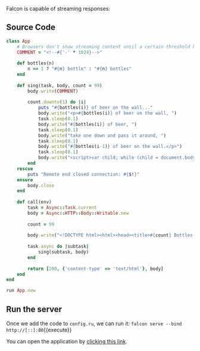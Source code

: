 Falcon is capable of streaming responses:

## Source Code

```ruby
class App
	# Browsers don't show streaming content until a certain threshold has been met. For most browsers, it's about 1024 bytes. So, we have a comment of about that length which we feed to the client before streaming actual content. For more details see https://stackoverflow.com/questions/16909227
	COMMENT = "<!--#{'-' * 1024}-->"
	
	def bottles(n)
		n == 1 ? "#{n} bottle" : "#{n} bottles"
	end
	
	def sing(task, body, count = 99)
		body.write(COMMENT)
		
		count.downto(1) do |i|
			puts "#{bottles(i)} of beer on the wall..."
			body.write("<p>#{bottles(i)} of beer on the wall, ")
			task.sleep(0.1)
			body.write("#{bottles(i)} of beer, ")
			task.sleep(0.1)
			body.write("take one down and pass it around, ")
			task.sleep(0.1)
			body.write("#{bottles(i-1)} of beer on the wall.</p>")
			task.sleep(0.1)
			body.write("<script>var child; while (child = document.body.firstChild) child.remove();</script>")
		end
	rescue
		puts "Remote end closed connection: #{$!}"
	ensure
		body.close
	end
	
	def call(env)
		task = Async::Task.current
		body = Async::HTTP::Body::Writable.new
		
		count = 99
		
		body.write("<!DOCTYPE html><html><head><title>#{count} Bottles of Beer</title></head><body>")
		
		task.async do |subtask|
			sing(subtask, body)
		end
		
		return [200, {'content-type' => 'text/html'}, body]
	end
end

run App.new
```

## Run the server

Once we add the code to `config.ru`, we can run it:
`falcon serve --bind http://[::]:80`{{execute}}

You can open the application by [clicking this link](https://[[HOST_SUBDOMAIN]]-80-[[KATACODA_HOST]].environments.katacoda.com/).
